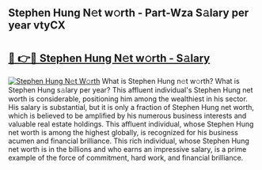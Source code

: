 ## Stephen Hung N𝚎t w𝚘rth - Part-Wza S𝚊lary per year vtyCX

# <h2><a href="http://gc1hk2.nevu.top/?p=Stephen+Hung">🔗 👉🔴 Stephen Hung N𝚎t w𝚘rth - S𝚊lary</a></h2>

[![Stephen Hung N𝚎t W𝚘rth](https://i.imgur.com/Oavwk0R.jpeg)](http://gc1hk2.nevu.top/?p=Stephen+Hung)
What is Stephen Hung n𝚎t w𝚘rth? What is Stephen Hung s𝚊lary per year?
This affluent individual's Stephen Hung net worth is considerable, positioning him among the wealthiest in his sector. His salary is substantial, but it is only a fraction of Stephen Hung net worth, which is believed to be amplified by his numerous business interests and valuable real estate holdings. This affluent individual, whose Stephen Hung net worth is among the highest globally, is recognized for his business acumen and financial brilliance. This rich individual, whose Stephen Hung net worth is in the billions and who earns an impressive salary, is a prime example of the force of commitment, hard work, and financial brilliance.
